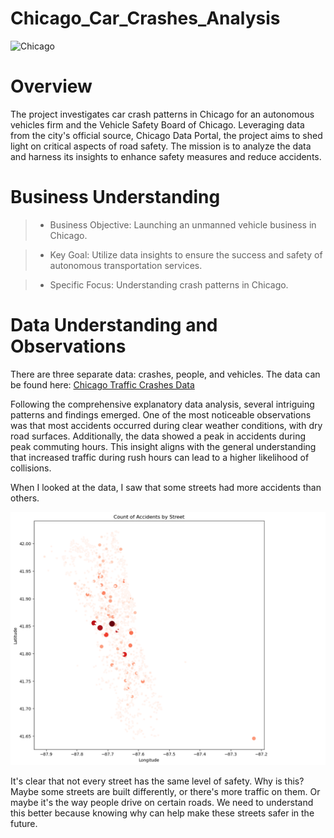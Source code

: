 # Chicago_Car_Crashes_Analysis
![Chicago](read_me_pic.jpg)

# Overview

The project investigates car crash patterns in Chicago for an autonomous vehicles firm and the Vehicle Safety Board of Chicago. Leveraging data from the city's official source, Chicago Data Portal, the project aims to shed light on critical aspects of road safety. The mission is to analyze the data and harness its insights to enhance safety measures and reduce accidents.

# Business Understanding 

>- Business Objective: Launching an unmanned vehicle business in Chicago.

>- Key Goal: Utilize data insights to ensure the success and safety of autonomous transportation services.

>- Specific Focus: Understanding crash patterns in Chicago.

# Data Understanding and Observations 

There are three separate data: crashes, people, and vehicles. The data can be found here: [Chicago Traffic Crashes Data](https://data.cityofchicago.org/Transportation/Traffic-Crashes-Crashes/85ca-t3if)

Following the comprehensive explanatory data analysis, several intriguing patterns and findings emerged. One of the most noticeable observations was that most accidents occurred during clear weather conditions, with dry road surfaces. Additionally, the data showed a peak in accidents during peak commuting hours. This insight aligns with the general understanding that increased traffic during rush hours can lead to a higher likelihood of collisions.

When I looked at the data, I saw that some streets had more accidents than others. 

![Street](location.png) 

It's clear that not every street has the same level of safety. Why is this? Maybe some streets are built differently, or there's more traffic on them. Or maybe it's the way people drive on certain roads. We need to understand this better because knowing why can help make these streets safer in the future.

